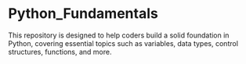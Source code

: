 # Python_Fundamentals
This repository is designed to help coders build a solid foundation in Python, covering essential topics such as variables, data types, control structures, functions, and more.
